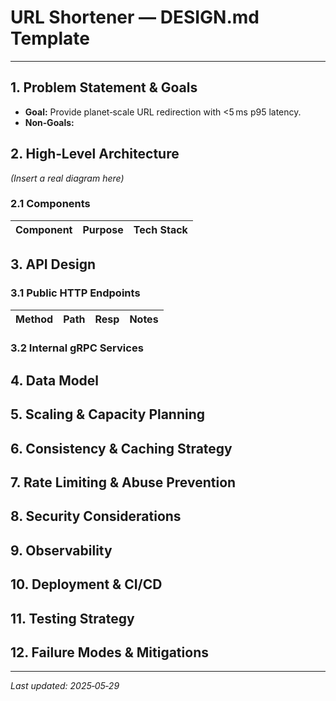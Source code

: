 # URL Shortener — DESIGN.md Template

---

## 1. Problem Statement & Goals

* **Goal:** Provide planet‑scale URL redirection with <5 ms p95 latency.
* **Non‑Goals:** 

## 2. High‑Level Architecture

*(Insert a real diagram here)*

### 2.1 Components

| Component             | Purpose                               | Tech Stack                       |
| --------------------- | ------------------------------------- | -------------------------------- |

## 3. API Design

### 3.1 Public HTTP Endpoints

| Method | Path            | Resp            | Notes       |
| ------ | --------------- | --------------- | ----------- |

### 3.2 Internal gRPC Services

## 4. Data Model

## 5. Scaling & Capacity Planning

## 6. Consistency & Caching Strategy

## 7. Rate Limiting & Abuse Prevention

## 8. Security Considerations

## 9. Observability

## 10. Deployment & CI/CD

## 11. Testing Strategy

## 12. Failure Modes & Mitigations

---

*Last updated: 2025‑05‑29*
